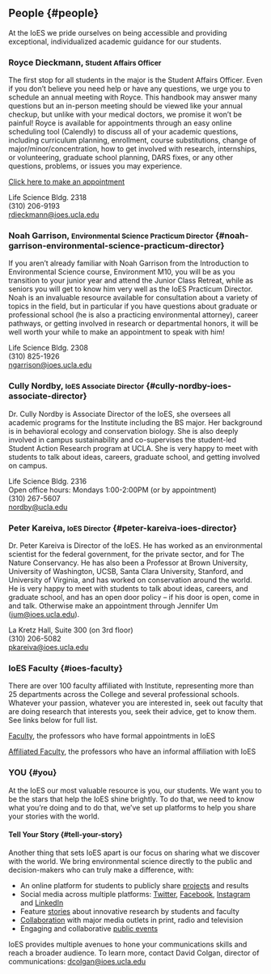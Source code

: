 ## **People** {#people}

At the IoES we pride ourselves on being accessible and providing exceptional, individualized academic guidance for our students.

### Royce Dieckmann, <small>Student Affairs Officer</small>

The first stop for all students in the major is the Student Affairs Officer. Even if you don’t believe you need help or have any questions, we urge you to schedule an annual meeting with Royce. This handbook may answer many questions but an in-person meeting should be viewed like your annual checkup, but unlike with your medical doctors, we promise it won’t be painful! Royce is available for appointments through an easy online scheduling tool \(Calendly\) to discuss all of your academic questions, including curriculum planning, enrollment, course substitutions, change of major/minor/concentration, how to get involved with research, internships, or volunteering, graduate school planning, DARS fixes, or any other questions, problems, or issues you may experience.

[Click here to make an appointment](https://calendly.com/rdieckmann/30min/)

Life Science Bldg. 2318  
\(310\) 206-9193  
<rdieckmann@ioes.ucla.edu>

### Noah Garrison, <small>Environmental Science Practicum Director</small> {#noah-garrison-environmental-science-practicum-director}

If you aren’t already familiar with Noah Garrison from the Introduction to Environmental Science course, Environment M10, you will be as you transition to your junior year and attend the Junior Class Retreat, while as seniors you will get to know him very well as the IoES Practicum Director. Noah is an invaluable resource available for consultation about a variety of topics in the field, but in particular if you have questions about graduate or professional school \(he is also a practicing environmental attorney\), career pathways, or getting involved in research or departmental honors, it will be well worth your while to make an appointment to speak with him!

Life Science Bldg. 2308  
\(310\) 825-1926  
<ngarrison@ioes.ucla.edu>

### Cully Nordby, <small>IoES Associate Director</small> {#cully-nordby-ioes-associate-director}

Dr. Cully Nordby is Associate Director of the IoES, she oversees all academic programs for the Institute including the BS major. Her background is in behavioral ecology and conservation biology. She is also deeply involved in campus sustainability and co-supervises the student-led Student Action Research program at UCLA. She is very happy to meet with students to talk about ideas, careers, graduate school, and getting involved on campus.

Life Science Bldg. 2316  
Open office hours: Mondays 1:00-2:00PM \(or by appointment\)  
\(310\) 267-5607  
<nordby@ucla.edu>

### Peter Kareiva, <small>IoES Director</small> {#peter-kareiva-ioes-director}

Dr. Peter Kareiva is Director of the IoES. He has worked as an environmental scientist for the federal government, for the private sector, and for The Nature Conservancy. He has also been a Professor at Brown University, University of Washington, UCSB, Santa Clara University, Stanford, and University of Virginia, and has worked on conservation around the world. He is very happy to meet with students to talk about ideas, careers, and graduate school, and has an open door policy – if his door is open, come in and talk. Otherwise make an appointment through Jennifer Um \(jum@ioes.ucla.edu\).

La Kretz Hall, Suite 300 \(on 3rd floor\)  
\(310\) 206-5082  
<pkareiva@ioes.ucla.edu>

### IoES Faculty {#ioes-faculty}

There are over 100 faculty affiliated with Institute, representing more than 25 departments across the College and several professional schools. Whatever your passion, whatever you are interested in, seek out faculty that are doing research that interests you, seek their advice, get to know them. See links below for full list.

[Faculty](https://www.ioes.ucla.edu/people/?ioesrole=faculty), the professors who have formal appointments in IoES

[Affiliated Faculty](https://www.ioes.ucla.edu/people/?ioesrole=affiliate-faculty), the professors who have an informal affiliation with IoES

### **YOU** {#you}

At the IoES our most valuable resource is you, our students. We want you to be the stars that help the IoES shine brightly. To do that, we need to know what you’re doing and to do that, we’ve set up platforms to help you share your stories with the world.

#### Tell Your Story {#tell-your-story}

Another thing that sets IoES apart is our focus on sharing what we discover with the world. We bring environmental science directly to the public and decision-makers who can truly make a difference, with:

* An online platform for students to publicly share [projects](https://www.ioes.ucla.edu/projects/?ioesyear=&ioestype=practicum-project&ioestopic=&Submit=Submit) and results
* Social media across multiple platforms:  [Twitter](https://www.twitter.com/uclaioes), [Facebook](https://facebook.com/uclaioes/), [Instagram](https://www.instagram.com/uclaioes) and [LinkedIn](https://www.linkedin.com/groups/4509089)
* Feature [stories](https://www.ioes.ucla.edu/magazine/) about innovative research by students and faculty
* [Collaboration](https://www.ioes.ucla.edu/in-the-news/) with major media outlets in print, radio and television
* Engaging and collaborative [public events](https://www.ioes.ucla.edu/events/)

IoES provides multiple avenues to hone your communications skills and reach a broader audience. To learn more, contact David Colgan, director of communications: <dcolgan@ioes.ucla.edu>